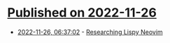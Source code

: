 # [Published on 2022-11-26](index.md)

* [2022-11-26, 06:37:02](https://news.ycombinator.com/item?id=33750502) - [Researching Lispy Neovim](https://enochchau.com/blog/2022/lispy-neovim/)
